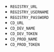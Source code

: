 - `REGISTRY_URL`
- `REGISTRY_USERNAME`
- `REGISTRY_PASSWORD`
- `CD_URL`
- `CD_DEV_NAME`
- `CD_DEV_TOKEN`
- `CD_PROD_NAME`
- `CD_PROD_TOKEN`